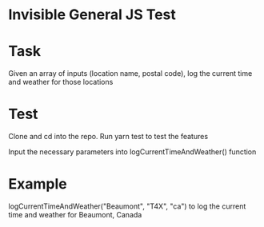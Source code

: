 # Invisible General JS Test 

# Task
Given an array of inputs (location name, postal code), log the current time and weather for those locations

# Test
Clone and cd into the repo. Run yarn test to test the features

Input the necessary parameters into logCurrentTimeAndWeather() function

# Example

logCurrentTimeAndWeather("Beaumont", "T4X", "ca") to log the current time and weather for Beaumont, Canada

